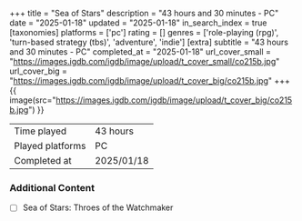 +++
title = "Sea of Stars"
description = "43 hours and 30 minutes - PC"
date = "2025-01-18"
updated = "2025-01-18"
in_search_index = true
[taxonomies]
platforms = ['pc']
rating = []
genres = ['role-playing (rpg)', 'turn-based strategy (tbs)', 'adventure', 'indie']
[extra]
subtitle = "43 hours and 30 minutes - PC"
completed_at = "2025-01-18"
url_cover_small = "https://images.igdb.com/igdb/image/upload/t_cover_small/co215b.jpg"
url_cover_big = "https://images.igdb.com/igdb/image/upload/t_cover_big/co215b.jpg"
+++
{{ image(src="https://images.igdb.com/igdb/image/upload/t_cover_big/co215b.jpg") }}

|              |            |
| ------------ | ---------- |
| Time played  | 43 hours |
| Played platforms    | PC |
| Completed at | 2025/01/18 |


### Additional Content


- [ ] Sea of Stars: Throes of the Watchmaker